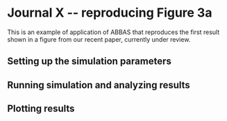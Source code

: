 Journal X -- reproducing Figure 3a
===

This is an example of application of ABBAS that reproduces the first
result shown in a figure from our recent paper, currently under
review. 


Setting up the simulation parameters
---



Running simulation and analyzing results
---



Plotting results
---

